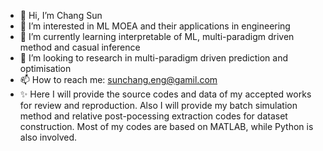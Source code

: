 - 👋 Hi, I’m Chang Sun
- 👀 I’m interested in ML MOEA and their applications in engineering
- 🌱 I’m currently learning interpretable of ML, multi-paradigm driven method and casual inference
- 💞️ I’m looking to research in multi-paradigm driven prediction and optimisation
- 📫 How to reach me: sunchang.eng@gamil.com
- ✨ Here I will provide the source codes and data of my accepted works for review and reproduction. Also I will provide my batch simulation method and relative post-pocessing extraction codes for dataset construction. Most of my codes are based on MATLAB, while Python is also involved. 

<!---
sooncheer0420/sooncheer0420 is a ✨ special ✨ repository because its `README.md` (this file) appears on your GitHub profile.
You can click the Preview link to take a look at your changes.
--->
